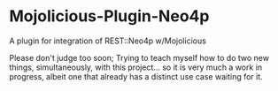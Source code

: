 Mojolicious-Plugin-Neo4p
========================

A plugin for integration of REST::Neo4p w/Mojolicious

Please don't judge too soon; Trying to teach myself how to do two new things, simultaneously, with this project... so it is very much a work in progress, albeit one that already has a distinct use case waiting for it.